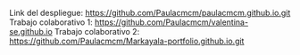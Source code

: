 Link del despliegue: https://github.com/Paulacmcm/paulacmcm.github.io.git
Trabajo colaborativo 1: https://github.com/Paulacmcm/valentina-se.github.io
Trabajo colaborativo 2: https://github.com/Paulacmcm/Markayala-portfolio.github.io.git
